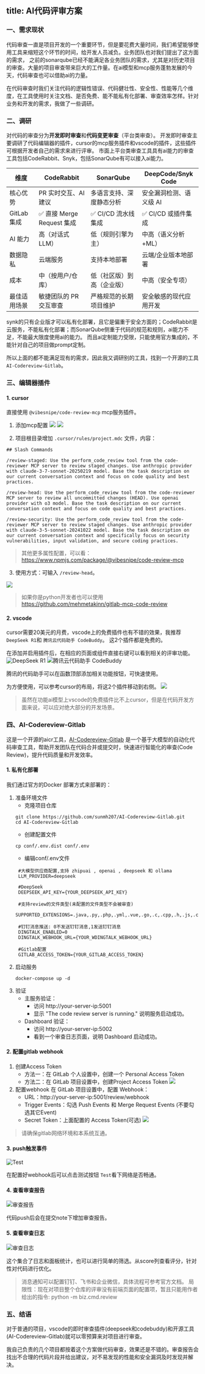 title: AI代码评审方案
---

### 一、需求现状

代码审查一直是项目开发的一个重要环节，但是要花费大量时间，我们希望能够使用工具来缩短这个环节的时间，给开发人员减负。业务团队也对我们提出了这方面的需求，
之前的sonarqube已经不能满足各业务团队的需求，尤其是对历史项目的审查。大量的项目审查带来巨大的工作量。在ai模型和mcp服务蓬勃发展的今天，代码审查也可以借助ai的力量。

在代码审查时我们关注代码的逻辑性错误、代码健壮性、安全性、性能等几个维度，在工具使用时关注文档、是否免费、能不能私有化部署、审查效率怎样。针对业务和开发的需求，我做了一些调研。

### 二、调研

对代码的审查分为**开发即时审查**和**代码变更审查**（平台类审查）。
开发即时审查主要调研了代码编辑器的插件，cursor的mcp服务插件和vscode的插件，这些插件可根据开发者自己的需求来进行评审。
市面上平台类审查工具具有ai能力的审查工具包括CodeRabbit、Snyk，包括SonarQube有可以接入ai能力。

| 维度	       | CodeRabbit	        | SonarQube     	 | DeepCode/Snyk Code  |
|-----------|--------------------|-----------------|---------------------|
| 核心优势     | PR 实时交互、AI 建议      | 多语言支持、深度静态分析    | 安全漏洞检测、语义级 AI       |
| GitLab集成  | ✅ 直接 Merge Request 集成 | ✅ CI/CD 流水线集成   |	✅ CI/CD 或插件集成 |
| AI 能力     | 高（对话式 LLM）         | 低（规则引擎为主）       |	中高（语义分析+ML） |
| 数据隐私     | 云端服务	              | 支持本地部署	         | 云端/企业版本地部署 |
| 成本	       | 中（按用户/仓库）          | 	低（社区版）到高（企业版）  |	中高（安全专项） |
| 最佳适用场景  | 敏捷团队的 PR 交互审查      | 	严格规范的长期项目维护    |	安全敏感的现代应用开发 |

synk的只有企业版才可以私有化部署，且它是偏重于安全方面的；CodeRabbit是云服务，不能私有化部署；而SonarQube侧重于代码的规范和规则，ai能力不足，不能最大限度使用ai的能力。
而且ai定制能力受限，只能使用官方集成的，不能针对自己的项目做prompt定制。

所以上面的都不能满足现有的需求，因此我又调研别的工具，找到一个开源的工具 `AI-Codereview-Gitlab`。

### 三、编辑器插件

#### 1. cursor

直接使用 `@vibesnipe/code-review-mcp` mcp服务插件。

1) 添加mcp配置
![](../../images/aicr/cursor-mcp-aicr.png)
![](../../images/aicr/cursor-mcp-config.png)

2) 项目根目录增加 `.cursor/rules/project.mdc` 文件，内容：
```text
## Slash Commands

/review-staged: Use the perform_code_review tool from the code-reviewer MCP server to review staged changes. Use anthropic provider with claude-3-7-sonnet-20250219 model. Base the task description on our current conversation context and focus on code quality and best practices.

/review-head: Use the perform_code_review tool from the code-reviewer MCP server to review all uncommitted changes (HEAD). Use openai provider with o3 model. Base the task description on our current conversation context and focus on code quality and best practices.

/review-security: Use the perform_code_review tool from the code-reviewer MCP server to review staged changes. Use anthropic provider with claude-3-5-sonnet-20241022 model. Base the task description on our current conversation context and specifically focus on security vulnerabilities, input validation, and secure coding practices.
```

> 其他更多属性配置，可以看：https://www.npmjs.com/package/@vibesnipe/code-review-mcp

3) 使用方式：可输入 `/review-head`。

![](../../images/aicr/cursor-code-review.png)

> 如果你是python开发者也可以使用 https://github.com/mehmetakinn/gitlab-mcp-code-review

#### 2. vscode

cursor需要20美元的月费，vscode上的免费插件也有不错的效果，我推荐 `DeepSeek R1`和 `腾讯云代码助手 CodeBuddy`。 这2个插件都是免费的。

在添加并启用插件后，在相应的页面或组件直接右键可以看到相关的评审功能。
![DeepSeek R1](../../images/aicr/vscode-deepseek.png)
![腾讯云代码助手 CodeBuddy](../../images/aicr/vscode-codebuddy.png)

腾讯的代码助手可以在函数顶部添加相关功能按钮，可快速使用。

为方便使用，可以参考cursor的布局，将这2个插件移动到右侧。
![](../../images/aicr/vscode-pugin-use.png)

> 虽然在功能ai模型上vscode的免费插件比不上cursor，但是在代码开发方面来说，可以应对绝大部分的开发场景。

### 四、AI-Codereview-Gitlab

这是一个开源的aicr工具，[AI-Codereview-Gitlab](https://github.com/sunmh207/AI-Codereview-Gitlab) 是一个基于大模型的自动化代码审查工具，帮助开发团队在代码合并或提交时，快速进行智能化的审查(Code Review)，提升代码质量和开发效率。

#### 1. 私有化部署

我们通过官方的Docker 部署方式来部署的：

1) 准备环境文件
    - 克隆项目仓库
    ```
    git clone https://github.com/sunmh207/AI-Codereview-Gitlab.git
    cd AI-Codereview-Gitlab
    ```
    - 创建配置文件
   ```
   cp conf/.env.dist conf/.env
   ```
    - 编辑conf/.env文件
   ```
    #大模型供应商配置,支持 zhipuai , openai , deepseek 和 ollama
    LLM_PROVIDER=deepseek
    
    #DeepSeek
    DEEPSEEK_API_KEY={YOUR_DEEPSEEK_API_KEY}
    
    #支持review的文件类型(未配置的文件类型不会被审查)
    SUPPORTED_EXTENSIONS=.java,.py,.php,.yml,.vue,.go,.c,.cpp,.h,.js,.css,.md,.sql
    
    #钉钉消息推送: 0不发送钉钉消息,1发送钉钉消息
    DINGTALK_ENABLED=0
    DINGTALK_WEBHOOK_URL={YOUR_WDINGTALK_WEBHOOK_URL}
    
    #Gitlab配置
    GITLAB_ACCESS_TOKEN={YOUR_GITLAB_ACCESS_TOKEN}
    ```
2) 启动服务
    ```
   docker-compose up -d
   ```
3) 验证
    - 主服务验证：
      - 访问 http://your-server-ip:5001
      - 显示 "The code review server is running." 说明服务启动成功。
    - Dashboard 验证：
      - 访问 http://your-server-ip:5002
      - 看到一个审查日志页面，说明 Dashboard 启动成功。

#### 2. 配置gitlab webhook

1) 创建Access Token
   - 方法一：在 GitLab 个人设置中，创建一个 Personal Access Token
   - 方法二：在 GitLab 项目设置中，创建Project Access Token
![](../../images/aicr/gitlab-access-token.png)
2) 配置webhook
   在 GitLab 项目设置中，配置 Webhook：
   - URL：http://your-server-ip:5001/review/webhook
   - Trigger Events：勾选 Push Events 和 Merge Request Events (不要勾选其它Event)
   - Secret Token：上面配置的 Access Token(可选)
![](../../images/aicr/gitlab-webhook.png)

> 请确保gitlab网络环境和本系统互通。

#### 3. push触发事件

![Test](../../images/aicr/gitlab-push.png)

在配置好webhook后可以点击测试按钮 `Test`看下网络是否畅通。

#### 4. 查看审查报告

![审查报告](../../images/aicr/gitlab-code-review-report.png)

代码push后会在提交note下增加审查报告。

#### 5. 查看审查日志

![审查日志](../../images/aicr/aicr-gitlab-ui.png)

这个集合了日志和面板统计，也可以进行简单的筛选。从score列查看评分，针对性对代码进行优化。

> 消息通知可以配置钉钉、飞书和企业微信，具体流程可参考官方文档。
> 局限性：现在对项目整个仓库的评审没有前端页面的配置项，暂且只能用作者给出的指令: python -m biz.cmd.review

### 五、结语
对于普通的项目，vscode的即时审查插件(deepseek和codebuddy)和开源工具(AI-Codereview-Gitlab)就可以零预算来对项目进行审查。

我自己负责的几个项目都按着这个方案做代码审查，效果还是不错的。审查报告会找出不合理的代码片段并给出建议，对不易发现的性能和安全漏洞及时发现并解决。
